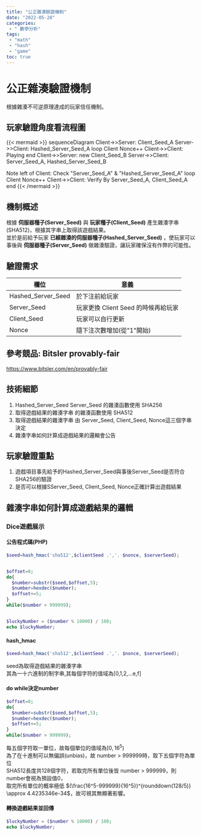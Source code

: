 ```yaml
---
title: "公正雜湊驗證機制"
date: "2022-05-28"
categories:
 - " 數學分析"
tags:
 - "math"
 - "hash"
 - "game"
toc: true
---
```


# 公正雜湊驗證機制


根據雜湊不可逆原理達成的玩家信任機制。
## 玩家驗證角度看流程圖

{{< mermaid >}}
sequenceDiagram
  Client->>Server: Client_Seed_A
  Server->>Client: Hashed_Server_Seed_A
  loop Client Nonce++
      Client->>Client: Playing
  end
  Client->>Server: new Client_Seed_B
  Server->>Client: Server_Seed_A, Hashed_Server_Seed_B
  
  Note left of Client: Check "Server_Seed_A" & "Hashed_Server_Seed_A"
  loop Client Nonce++
      Client->>Client: Verify By Server_Seed_A, Client_Seed_A
  end
{{< /mermaid >}}

## 機制概述
根據 **伺服器種子(Server_Seed)** 與 **玩家種子(Client_Seed)** 產生雜湊字串(SHA512)，根據其字串上取得該遊戲結果。  
並於是前給予玩家 **已經雜湊的伺服器種子(Hashed_Server_Seed)** ，使玩家可以事後與 **伺服器種子(Server_Seed)** 做雜湊驗證，讓玩家確保沒有作弊的可能性。  

## 驗證需求

欄位|意義
---|---
Hashed_Server_Seed|於下注前給玩家
Server_Seed|玩家更換 Client Seed 的時候再給玩家
Client_Seed|玩家可以自行更新
Nonce|隨下注次數增加(從"1"開始)  
  
  

<!--more-->
## 參考競品: Bitsler provably-fair
https://www.bitsler.com/en/provably-fair

## 技術細節
1. Hashed_Server_Seed Server_Seed 的雜湊函數使用 SHA256 
2. 取得遊戲結果的雜湊字串 的雜湊函數使用 SHA512
3. 取得遊戲結果的雜湊字串 由 Server_Seed, Client_Seed, Nonce這三個字串決定
4. 雜湊字串如何計算成遊戲結果的邏輯會公告


## 玩家驗證重點
1. 遊戲項目事先給予的Hashed_Server_Seed與事後Server_Seed是否符合SHA256的驗證
2. 是否可以根據SServer_Seed, Client_Seed, Nonce正確計算出遊戲結果


## 雜湊字串如何計算成遊戲結果的邏輯

### Dice遊戲展示

#### 公告程式碼(PHP)
```php
$seed=hash_hmac('sha512',$clientSeed .','. $nonce, $serverSeed);


$offset=0;
do{
  $number=substr($seed,$offset,5);
  $number=hexdec($number);
  $offset+=5;
}
while($number > 999999);


$luckyNumber = ($number % 10000) / 100;
echo $luckyNumber;
```
#### hash_hmac
```php
$seed=hash_hmac('sha512',$clientSeed .','. $nonce, $serverSeed);
```
seed為取得遊戲結果的雜湊字串  
其為一十六進制的制字串,其每個字符的值域為[0,1,2,...e,f]  

#### do while決定number
```php
$offset=0;
do{
  $number=substr($seed,$offset,5);
  $number=hexdec($number);
  $offset+=5;
}
while($number > 999999);
```

每五個字符取一單位，故每個單位的值域為$[0,16^5)$  
為了在十進制可以無偏誤(unbias)，故 number > 999999時，取下五個字符為單位  
SHA512長度共128個字符，若取完所有單位後皆 number > 999999，則 number會視為預設值0，  
取完所有單位的概率極低
$(\frac{16^5-999999}{16^5})^{rounddown(128/5)} \approx 4.4235346e-34$，故可視其無顯著影響。  

#### 轉換遊戲結果並回傳
```php
$luckyNumber = ($number % 10000) / 100;
echo $luckyNumber;
```